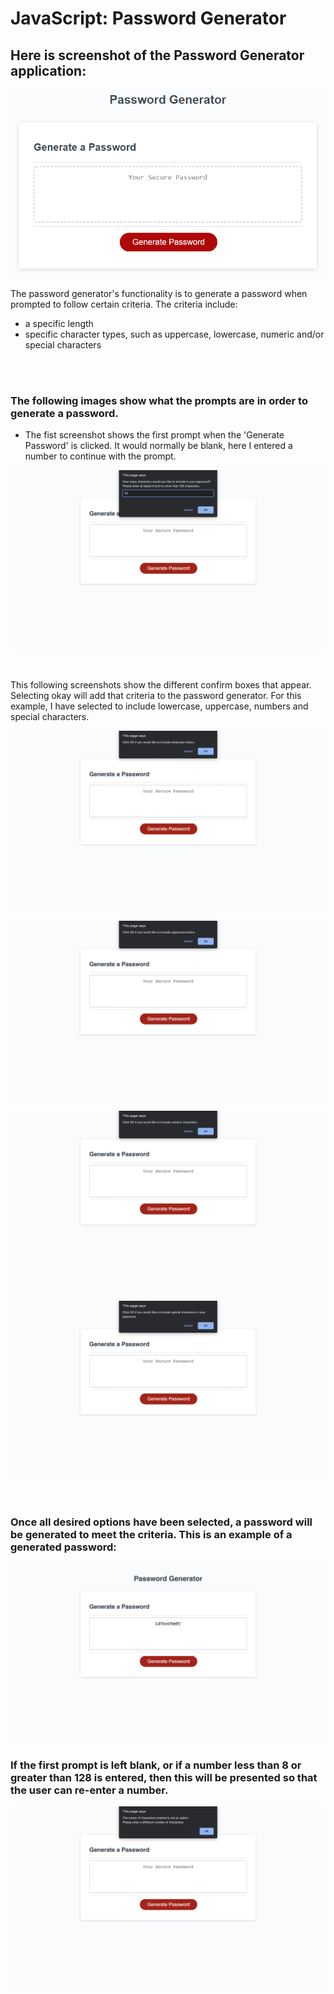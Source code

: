 # JavaScript: Password Generator

## Here is screenshot of the Password Generator application:

![This screentshot shows the web application's appearance.](/Assets/images/03-javascript-homework-demo.png)


The password generator's functionality is to generate a password when prompted to follow certain criteria. The criteria include:  
* a specific length
* specific character types, such as uppercase, lowercase, numeric and/or special characters

<br/>
<br/>

### The following images show what the prompts are in order to generate a password.

* The fist screenshot shows the first prompt when the 'Generate Password' is clicked. It would normally be blank, here I entered a number to continue with the prompt.

![This image shows the first prompt when clicking the 'Generate Password' button](/Assets/images/GeneratePassword1.png)

<br/>

This following screenshots show the different confirm boxes that appear. Selecting okay will add that criteria to the password generator.
For this example, I have selected to include lowercase, uppercase, numbers and special characters.

![First option is for lowercase letters](/Assets/images/GeneratePassword2.png)

![Second option is for uppercase letters](/Assets/images/GeneratePassword3.png)

![Third option is for numeric characters](/Assets/images/GeneratePassword4.png)

![Fourth option is for special characters](/Assets/images/GeneratePassword5.png)

<br/>

### Once all desired options have been selected, a password will be generated to meet the criteria. This is an example of a generated password:

![Example of a generated password](/Assets/images/GeneratePassword6.png)

### If the first prompt is left blank, or if a number less than 8 or greater than 128 is entered, then this will be presented so that the user can re-enter a number.

![Screenshot of page is it is left blank](/Assets/images/GeneratePassword7.png)